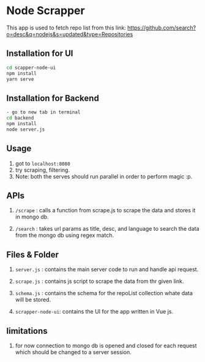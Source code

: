 # Node Scrapper

This app is used to fetch repo list from this link: https://github.com/search?o=desc&q=nodejs&s=updated&type=Repositories

## Installation for UI

```bash
cd scapper-node-ui
npm install
yarn serve
```
## Installation for Backend

```bash
- go to new tab in terminal
cd backend
npm install
node server.js
```

## Usage

1) got to `localhost:8080`
2) try scraping, filtering.
3) Note: both the serves should run parallel in order to perform magic :p.

## APIs

1) `/scrape` : calls a function from scrape.js to scrape the data and stores it in mongo db.

2) `/search` : takes url params as title, desc, and language to search the data from the mongo db using regex match.

## Files & Folder

1) `server.js` : contains the main server code to run and handle api request.

2) `scrape.js` : contains js script to scrape the data from thr given link.

3) `schema.js` : contains the schema for the repoList collection whate data will be stored.

4) `scrapper-node-ui`: contains the UI for the app written in Vue js.

## limitations

1) for now connection to mongo db is opened and closed for each request which should be changed to a server session.

